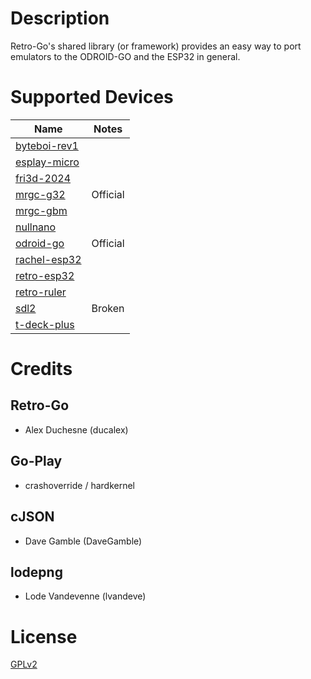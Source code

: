 # Description

Retro-Go's shared library (or framework) provides an easy way to port emulators to the ODROID-GO and the ESP32 in general.


# Supported Devices

| Name                                                          | Notes |
|---------------------------------------------------------------|--------|
| [byteboi-rev1](targets/byteboi-rev1/docs/README.md)           |   |
| [esplay-micro](targets/esplay-micro/docs/README.md)           |   |
| [fri3d-2024](targets/fri3d-2024/docs/README.md)               |   |
| [mrgc-g32](targets/mrgc-g32/docs/README.md)                   | Official |
| [mrgc-gbm](targets/mrgc-gbm/docs/README.md)                   |  |
| [nullnano](targets/nullnano/docs/README.md)                   |  |
| [odroid-go](targets/odroid-go/docs/README.md)                 | Official |
| [rachel-esp32](targets/rachel-esp32/docs/README.md)           |   |
| [retro-esp32](targets/retro-esp32/docs/README.md)             |   |
| [retro-ruler](targets/retro-ruler-V1/docs/README.md)          |   |
| [sdl2](targets/sdl2/docs/README.md)                           | Broken |
| [t-deck-plus](targets/t-deck-plus/docs/README.md)             |  |


# Credits

## Retro-Go
- Alex Duchesne (ducalex)

## Go-Play
- crashoverride / hardkernel

## cJSON
- Dave Gamble (DaveGamble)

## lodepng
- Lode Vandevenne (lvandeve)

# License
[GPLv2](COPYING)

